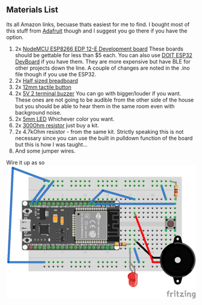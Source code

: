 ## Materials List ##
Its all Amazon links, becuase thats easiest for me to find. I bought most of this stuff from [Adafruit](https://www.adafruit.com/) though and I suggest you go there if you have the option.
1. 2x [NodeMCU ESP8266 EDP 12-E Development board](https://www.amazon.com/HiLetgo-Internet-Development-Wireless-Micropython/dp/B010O1G1ES) These boards should be gettable for less than $5 each. You can also use [DOIT ESP32 DevBoard](https://www.amazon.ca/dp/B07HG5XHLB/ref=sspa_dk_detail_1?psc=1&pd_rd_i=B07HG5XHLB&pd_rd_w=LNoOI&pf_rd_p=60f4d8bb-ce34-4daf-9823-4864ac29e442&pd_rd_wg=Qj67a&pf_rd_r=1XWYJPARYGW8EZZACDAD&pd_rd_r=9f8b112e-68a4-4a71-9525-3acd41b21943&smid=A2KRDQ1AI5Y5G6&spLa=ZW5jcnlwdGVkUXVhbGlmaWVyPUEzRU1SWDVKUExEU0FZJmVuY3J5cHRlZElkPUEwNjMxNTg0NDZHQ0IzTkpNS1FVJmVuY3J5cHRlZEFkSWQ9QTA4MzIwMTNQSTZPS1dHTk9EUzcmd2lkZ2V0TmFtZT1zcF9kZXRhaWwmYWN0aW9uPWNsaWNrUmVkaXJlY3QmZG9Ob3RMb2dDbGljaz10cnVl) if you have them. They are more expensive but have BLE for other projects down the line. A couple of changes are noted in the .ino file though if you use the ESP32.
2. 2x [Half sized breadboard](https://www.amazon.com/Breadboard-Solderless-Prototype-PCB-Board/dp/B077DN2PS1/ref=sr_1_4?crid=2DCFCPTVZCZ1X&dchild=1&keywords=half+size+breadboard&qid=1599005853&s=electronics&sprefix=half+sized+bre%2Celectronics%2C201&sr=1-4)
3. 2x [12mm tactile button](https://www.amazon.com/TWTADE-Momentary-Tactile-Button-Switch/dp/B07CG6HVY9/ref=sr_1_5?dchild=1&keywords=12mm+tactile+button&qid=1599005975&sr=8-5)
4. 2x [5V 2 terminal buzzer](https://www.amazon.com/Cylewet-Terminals-Electronic-Electromagnetic-Impedance/dp/B01NCOXB2Q/ref=sr_1_1_sspa?dchild=1&keywords=piezo+buzzer&qid=1599006085&sr=8-1-spons&psc=1&spLa=ZW5jcnlwdGVkUXVhbGlmaWVyPUEzSE82VUZZMjVKMElYJmVuY3J5cHRlZElkPUEwODcyMTQ5MU41VzFMNEQ0S1dKMCZlbmNyeXB0ZWRBZElkPUEwNTk2MDYzM1BCNDlXWUM5WUc5JndpZGdldE5hbWU9c3BfYXRmJmFjdGlvbj1jbGlja1JlZGlyZWN0JmRvTm90TG9nQ2xpY2s9dHJ1ZQ==) You can go with bigger/louder if you want. These ones are not going to be audible from the other side of the house but you should be able to hear them in the same room even with background noise.
5. 2x [5mm LED](https://www.amazon.com/eBoot-Pieces-Emitting-Diodes-Assorted/dp/B06XPV4CSH/ref=sr_1_6?dchild=1&keywords=LED+arduino&qid=1599006200&sr=8-6) Whichever color you want.
6. 2x [300Ohm resistor](https://www.amazon.com/Elegoo-Values-Resistor-Assortment-Compliant/dp/B072BL2VX1/ref=sr_1_1_sspa?dchild=1&keywords=resistor+kit&qid=1599006274&sr=8-1-spons&psc=1&spLa=ZW5jcnlwdGVkUXVhbGlmaWVyPUEzNjBWVUVOVFMxVVNIJmVuY3J5cHRlZElkPUEwNzQyNzMxM1ZINlBJV1E4OFdRSSZlbmNyeXB0ZWRBZElkPUEwNjU3NDA1SERVSFVJN1MxRkgxJndpZGdldE5hbWU9c3BfYXRmJmFjdGlvbj1jbGlja1JlZGlyZWN0JmRvTm90TG9nQ2xpY2s9dHJ1ZQ==) just buy a kit.
7. 2x 4.7kOhm resistor - from the same kit. Strictly speaking this is not necessary since you can use the built in pulldown function of the board but this is how I was taught...
8. And some jumper wires.

Wire it up as so
![Fritz](https://github.com/critchards/mqtt-pager/blob/master/images/mqtt-pager-fritzing_bb.png)
